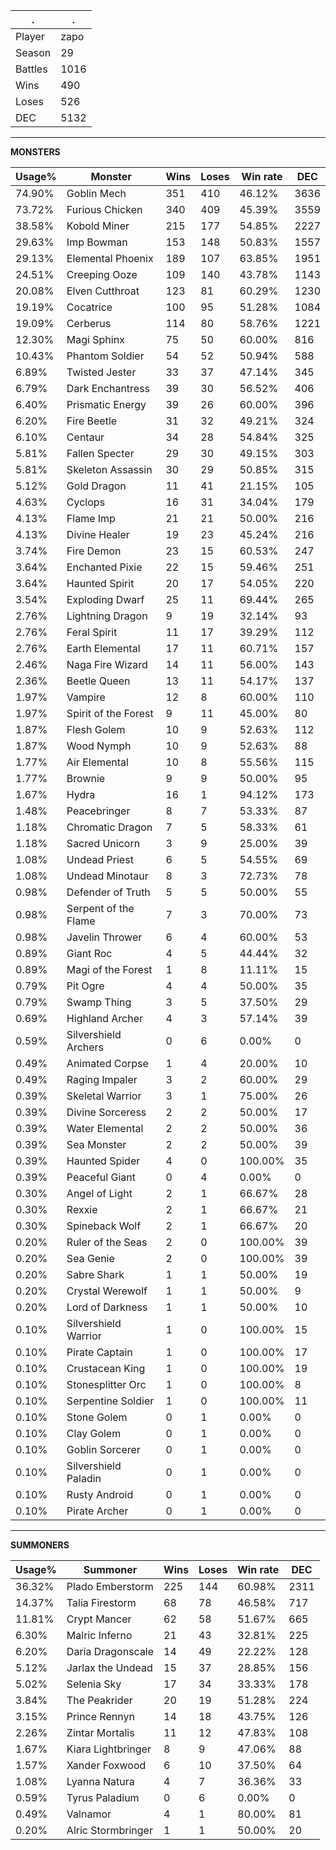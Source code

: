 .|.
|-|-
Player|zapo
Season|29
Battles|1016
Wins|490
Loses|526
DEC|5132

---
**MONSTERS**

Usage%|Monster|Wins|Loses|Win rate|DEC|
-|-|-|-|-|-|
74.90%|Goblin Mech|351|410|46.12%|3636|
73.72%|Furious Chicken|340|409|45.39%|3559|
38.58%|Kobold Miner|215|177|54.85%|2227|
29.63%|Imp Bowman|153|148|50.83%|1557|
29.13%|Elemental Phoenix|189|107|63.85%|1951|
24.51%|Creeping Ooze|109|140|43.78%|1143|
20.08%|Elven Cutthroat|123|81|60.29%|1230|
19.19%|Cocatrice|100|95|51.28%|1084|
19.09%|Cerberus|114|80|58.76%|1221|
12.30%|Magi Sphinx|75|50|60.00%|816|
10.43%|Phantom Soldier|54|52|50.94%|588|
6.89%|Twisted Jester|33|37|47.14%|345|
6.79%|Dark Enchantress|39|30|56.52%|406|
6.40%|Prismatic Energy|39|26|60.00%|396|
6.20%|Fire Beetle|31|32|49.21%|324|
6.10%|Centaur|34|28|54.84%|325|
5.81%|Fallen Specter|29|30|49.15%|303|
5.81%|Skeleton Assassin|30|29|50.85%|315|
5.12%|Gold Dragon|11|41|21.15%|105|
4.63%|Cyclops|16|31|34.04%|179|
4.13%|Flame Imp|21|21|50.00%|216|
4.13%|Divine Healer|19|23|45.24%|216|
3.74%|Fire Demon|23|15|60.53%|247|
3.64%|Enchanted Pixie|22|15|59.46%|251|
3.64%|Haunted Spirit|20|17|54.05%|220|
3.54%|Exploding Dwarf|25|11|69.44%|265|
2.76%|Lightning Dragon|9|19|32.14%|93|
2.76%|Feral Spirit|11|17|39.29%|112|
2.76%|Earth Elemental|17|11|60.71%|157|
2.46%|Naga Fire Wizard|14|11|56.00%|143|
2.36%|Beetle Queen|13|11|54.17%|137|
1.97%|Vampire|12|8|60.00%|110|
1.97%|Spirit of the Forest|9|11|45.00%|80|
1.87%|Flesh Golem|10|9|52.63%|112|
1.87%|Wood Nymph|10|9|52.63%|88|
1.77%|Air Elemental|10|8|55.56%|115|
1.77%|Brownie|9|9|50.00%|95|
1.67%|Hydra|16|1|94.12%|173|
1.48%|Peacebringer|8|7|53.33%|87|
1.18%|Chromatic Dragon|7|5|58.33%|61|
1.18%|Sacred Unicorn|3|9|25.00%|39|
1.08%|Undead Priest|6|5|54.55%|69|
1.08%|Undead Minotaur|8|3|72.73%|78|
0.98%|Defender of Truth|5|5|50.00%|55|
0.98%|Serpent of the Flame|7|3|70.00%|73|
0.98%|Javelin Thrower|6|4|60.00%|53|
0.89%|Giant Roc|4|5|44.44%|32|
0.89%|Magi of the Forest|1|8|11.11%|15|
0.79%|Pit Ogre|4|4|50.00%|35|
0.79%|Swamp Thing|3|5|37.50%|29|
0.69%|Highland Archer|4|3|57.14%|39|
0.59%|Silvershield Archers|0|6|0.00%|0|
0.49%|Animated Corpse|1|4|20.00%|10|
0.49%|Raging Impaler|3|2|60.00%|29|
0.39%|Skeletal Warrior|3|1|75.00%|26|
0.39%|Divine Sorceress|2|2|50.00%|17|
0.39%|Water Elemental|2|2|50.00%|36|
0.39%|Sea Monster|2|2|50.00%|39|
0.39%|Haunted Spider|4|0|100.00%|35|
0.39%|Peaceful Giant|0|4|0.00%|0|
0.30%|Angel of Light|2|1|66.67%|28|
0.30%|Rexxie|2|1|66.67%|21|
0.30%|Spineback Wolf|2|1|66.67%|20|
0.20%|Ruler of the Seas|2|0|100.00%|39|
0.20%|Sea Genie|2|0|100.00%|39|
0.20%|Sabre Shark|1|1|50.00%|19|
0.20%|Crystal Werewolf|1|1|50.00%|9|
0.20%|Lord of Darkness|1|1|50.00%|10|
0.10%|Silvershield Warrior|1|0|100.00%|15|
0.10%|Pirate Captain|1|0|100.00%|17|
0.10%|Crustacean King|1|0|100.00%|19|
0.10%|Stonesplitter Orc|1|0|100.00%|8|
0.10%|Serpentine Soldier|1|0|100.00%|11|
0.10%|Stone Golem|0|1|0.00%|0|
0.10%|Clay Golem|0|1|0.00%|0|
0.10%|Goblin Sorcerer|0|1|0.00%|0|
0.10%|Silvershield Paladin|0|1|0.00%|0|
0.10%|Rusty Android|0|1|0.00%|0|
0.10%|Pirate Archer|0|1|0.00%|0|

---
**SUMMONERS**

Usage%|Summoner|Wins|Loses|Win rate|DEC|
-|-|-|-|-|-|
36.32%|Plado Emberstorm|225|144|60.98%|2311|
14.37%|Talia Firestorm|68|78|46.58%|717|
11.81%|Crypt Mancer|62|58|51.67%|665|
6.30%|Malric Inferno|21|43|32.81%|225|
6.20%|Daria Dragonscale|14|49|22.22%|128|
5.12%|Jarlax the Undead|15|37|28.85%|156|
5.02%|Selenia Sky|17|34|33.33%|178|
3.84%|The Peakrider|20|19|51.28%|224|
3.15%|Prince Rennyn|14|18|43.75%|126|
2.26%|Zintar Mortalis|11|12|47.83%|108|
1.67%|Kiara Lightbringer|8|9|47.06%|88|
1.57%|Xander Foxwood|6|10|37.50%|64|
1.08%|Lyanna Natura|4|7|36.36%|33|
0.59%|Tyrus Paladium|0|6|0.00%|0|
0.49%|Valnamor|4|1|80.00%|81|
0.20%|Alric Stormbringer|1|1|50.00%|20|
